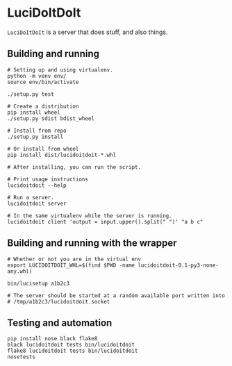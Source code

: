 LuciDoItDoIt
==============

`LuciDoItDoIt` is a server that does stuff, and also things. 


Building and running
--------------------

```
# Setting up and using virtualenv.
python -m venv env/
source env/bin/activate

./setup.py test

# Create a distribution
pip install wheel
./setup.py sdist bdist_wheel

# Install from repo
./setup.py install

# Or install from wheel
pip install dist/lucidoitdoit-*.whl

# After installing, you can run the script.

# Print usage instructions
lucidoitdoit --help

# Run a server.
lucidoitdoit server

# In the same virtualenv while the server is running.
lucidoitdoit client 'output = input.upper().split(" ")' "a b c"
```


Building and running with the wrapper
-------------------------------------

```
# Whether or not you are in the virtual env
export LUCIDOITDOIT_WHL=$(find $PWD -name lucidoitdoit-0.1-py3-none-any.whl)

bin/lucisetup a1b2c3

# The server should be started at a random available port written into
# /tmp/a1b2c3/lucidoitdoit.socket
```


Testing and automation
----------------------

```
pip install nose black flake8
black lucidoitdoit tests bin/lucidoitdoit
flake8 lucidoitdoit tests bin/lucidoitdoit
nosetests
```
